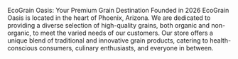EcoGrain Oasis: Your Premium Grain Destination Founded in 2026
EcoGrain Oasis is located in the heart of Phoenix, Arizona. We are dedicated to providing a diverse selection of high-quality grains, both organic and non-organic, to meet the varied needs of our customers. 
Our store offers a unique blend of traditional and innovative grain products, catering to health-conscious consumers, culinary enthusiasts, and everyone in between.
